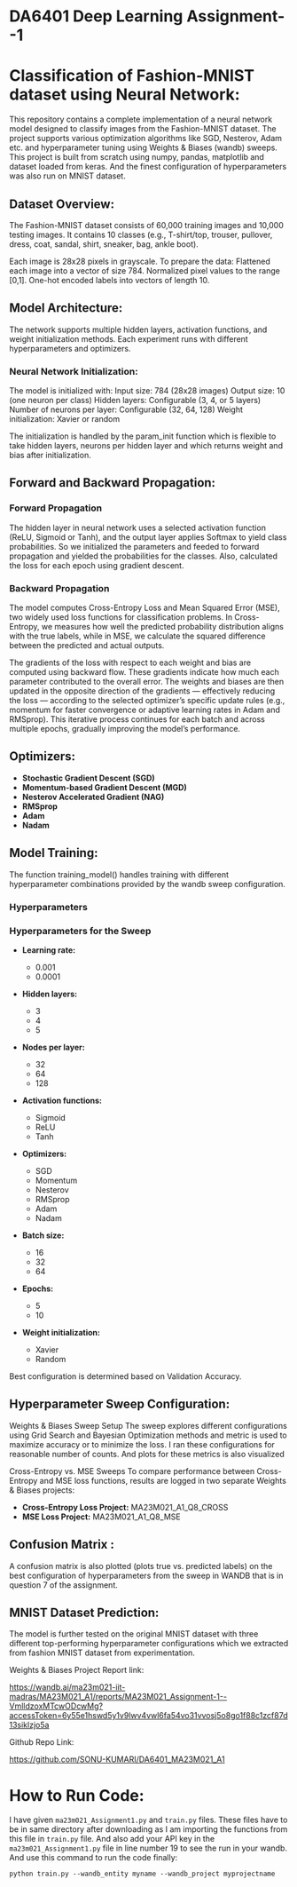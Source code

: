 # DA6401 Deep Learning Assignment--1

# Classification of Fashion-MNIST dataset using Neural Network:

This repository contains a complete implementation of a neural network model designed to classify images from the Fashion-MNIST dataset. The project supports various optimization algorithms like SGD, Nesterov, Adam etc. and hyperparameter tuning using Weights & Biases (wandb) sweeps. This project is built from scratch using numpy, pandas, matplotlib and dataset loaded from keras.
And the finest configuration of hyperparameters was also run on MNIST dataset. 

## Dataset Overview:

The Fashion-MNIST dataset consists of 60,000 training images and 10,000 testing images. It contains 10 classes (e.g., T-shirt/top, trouser, pullover, dress, coat, sandal, shirt, sneaker, bag, ankle boot).

Each image is 28x28 pixels in grayscale. To prepare the data:
 Flattened each image into a vector of size 784.
 Normalized pixel values to the range [0,1].
 One-hot encoded labels into vectors of length 10.



## Model Architecture:

The network supports multiple hidden layers, activation functions, and weight initialization methods. Each experiment runs with different hyperparameters and optimizers.

### Neural Network Initialization:

The model is initialized with:
  Input size: 784 (28x28 images)
  Output size: 10 (one neuron per class)
  Hidden layers: Configurable (3, 4, or 5 layers)
  Number of neurons per layer: Configurable (32, 64, 128)
  Weight initialization: Xavier or random

The initialization is handled by the param_init function which is flexible to take hidden layers, neurons per hidden layer and which returns weight and bias after initialization.


## Forward and Backward Propagation:

### Forward Propagation
The hidden layer in neural network uses a selected activation function (ReLU, Sigmoid or Tanh), and the output layer applies Softmax to yield class probabilities. So we initialized the parameters and feeded to forward propagation and yielded the probabilities for the classes. Also, calculated the loss for each epoch using gradient descent.

### Backward Propagation

The model computes Cross-Entropy Loss and Mean Squared Error (MSE), two widely used loss functions for classification problems. In Cross-Entropy, we measures how well the predicted probability distribution aligns with the true labels, while in MSE, we calculate the squared difference between the predicted and actual outputs.

The gradients of the loss with respect to each weight and bias are computed using backward flow. These gradients indicate how much each parameter contributed to the overall error. The weights and biases are then updated in the opposite direction of the gradients — effectively reducing the loss — according to the selected optimizer’s specific update rules (e.g., momentum for faster convergence or adaptive learning rates in Adam and RMSprop). This iterative process continues for each batch and across multiple epochs, gradually improving the model’s performance.

## Optimizers:
- **Stochastic Gradient Descent (SGD)**  
- **Momentum-based Gradient Descent (MGD)**  
- **Nesterov Accelerated Gradient (NAG)**  
- **RMSprop**  
- **Adam**  
- **Nadam**  



## Model Training:

The function training_model() handles training with different hyperparameter combinations provided by the wandb sweep configuration.

### Hyperparameters

 ### Hyperparameters for the Sweep

- **Learning rate:**  
  - 0.001  
  - 0.0001  

- **Hidden layers:**  
  - 3  
  - 4  
  - 5  

- **Nodes per layer:**  
  - 32  
  - 64  
  - 128  

- **Activation functions:**  
  - Sigmoid  
  - ReLU  
  - Tanh  

- **Optimizers:**  
  - SGD  
  - Momentum  
  - Nesterov  
  - RMSprop  
  - Adam  
  - Nadam  

- **Batch size:**  
  - 16  
  - 32  
  - 64  

- **Epochs:**  
  - 5  
  - 10  

- **Weight initialization:**  
  - Xavier  
  - Random  


Best configuration is determined based on Validation Accuracy.

## Hyperparameter Sweep Configuration:

Weights & Biases Sweep Setup
The sweep explores different configurations using Grid Search and Bayesian Optimization methods and metric is used to maximize accuracy or to minimize the loss.
I ran these configurations for reasonable number of counts. And plots for these metrics is also visualized


Cross-Entropy vs. MSE Sweeps
To compare performance between Cross-Entropy and MSE loss functions, results are logged in two separate Weights & Biases projects:
- **Cross-Entropy Loss Project:** MA23M021_A1_Q8_CROSS  
- **MSE Loss Project:** MA23M021_A1_Q8_MSE  



## Confusion Matrix :
A confusion matrix is also plotted (plots true vs. predicted labels) on the best configuration of hyperparameters from the sweep in WANDB that is in question 7 of the assignment.

## MNIST Dataset Prediction:
The model is further tested on the original MNIST dataset with three different top-performing hyperparameter configurations which we extracted from fashion MNIST dataset from experimentation.




Weights & Biases Project Report link:

https://wandb.ai/ma23m021-iit-madras/MA23M021_A1/reports/MA23M021_Assignment-1--VmlldzoxMTcwODcwMg?accessToken=6y55e1hswd5y1v9lwv4vwl6fa54vo31vvosj5o8go1f88c1zcf87d13siklzjo5a


Github Repo Link:

https://github.com/SONU-KUMARI/DA6401_MA23M021_A1


# How to Run Code:

I have given ```ma23m021_Assignment1.py``` and ```train.py``` files. These files have to be in same directory after downloading as I am importing the functions from this file in ```train.py``` file. And also add your API key in the ```ma23m021_Assignment1.py``` file in line number 19 to see the run in your wandb.
And use this command to run the code finally: 
```
python train.py --wandb_entity myname --wandb_project myprojectname
```




